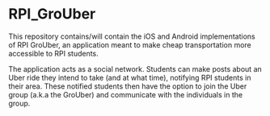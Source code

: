 # RPI_GroUber

This repository contains/will contain the iOS and Android implementations of RPI GroUber, an application meant to make cheap transportation more accessible to RPI students.

The application acts as a social network. Students can make posts about an Uber ride they intend to take (and at what time), notifying RPI students in their area. These notified students then have the option to join the Uber group (a.k.a the GroUber) and communicate with the individuals in the group.

